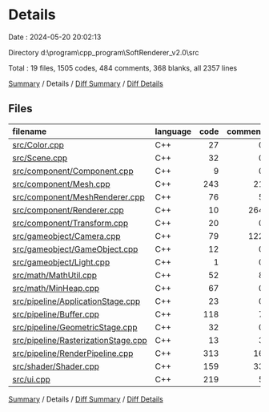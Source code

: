 # Details

Date : 2024-05-20 20:02:13

Directory d:\\program\\cpp_program\\SoftRenderer_v2.0\\src

Total : 19 files,  1505 codes, 484 comments, 368 blanks, all 2357 lines

[Summary](results.md) / Details / [Diff Summary](diff.md) / [Diff Details](diff-details.md)

## Files
| filename | language | code | comment | blank | total |
| :--- | :--- | ---: | ---: | ---: | ---: |
| [src/Color.cpp](/src/Color.cpp) | C++ | 27 | 0 | 5 | 32 |
| [src/Scene.cpp](/src/Scene.cpp) | C++ | 32 | 0 | 7 | 39 |
| [src/component/Component.cpp](/src/component/Component.cpp) | C++ | 9 | 0 | 2 | 11 |
| [src/component/Mesh.cpp](/src/component/Mesh.cpp) | C++ | 243 | 21 | 61 | 325 |
| [src/component/MeshRenderer.cpp](/src/component/MeshRenderer.cpp) | C++ | 76 | 5 | 24 | 105 |
| [src/component/Renderer.cpp](/src/component/Renderer.cpp) | C++ | 10 | 264 | 8 | 282 |
| [src/component/Transform.cpp](/src/component/Transform.cpp) | C++ | 20 | 0 | 6 | 26 |
| [src/gameobject/Camera.cpp](/src/gameobject/Camera.cpp) | C++ | 79 | 122 | 9 | 210 |
| [src/gameobject/GameObject.cpp](/src/gameobject/GameObject.cpp) | C++ | 12 | 0 | 5 | 17 |
| [src/gameobject/Light.cpp](/src/gameobject/Light.cpp) | C++ | 1 | 0 | 4 | 5 |
| [src/math/MathUtil.cpp](/src/math/MathUtil.cpp) | C++ | 52 | 8 | 16 | 76 |
| [src/math/MinHeap.cpp](/src/math/MinHeap.cpp) | C++ | 67 | 0 | 15 | 82 |
| [src/pipeline/ApplicationStage.cpp](/src/pipeline/ApplicationStage.cpp) | C++ | 23 | 0 | 5 | 28 |
| [src/pipeline/Buffer.cpp](/src/pipeline/Buffer.cpp) | C++ | 118 | 7 | 17 | 142 |
| [src/pipeline/GeometricStage.cpp](/src/pipeline/GeometricStage.cpp) | C++ | 32 | 0 | 6 | 38 |
| [src/pipeline/RasterizationStage.cpp](/src/pipeline/RasterizationStage.cpp) | C++ | 13 | 3 | 6 | 22 |
| [src/pipeline/RenderPipeline.cpp](/src/pipeline/RenderPipeline.cpp) | C++ | 313 | 16 | 80 | 409 |
| [src/shader/Shader.cpp](/src/shader/Shader.cpp) | C++ | 159 | 33 | 28 | 220 |
| [src/ui.cpp](/src/ui.cpp) | C++ | 219 | 5 | 64 | 288 |

[Summary](results.md) / Details / [Diff Summary](diff.md) / [Diff Details](diff-details.md)